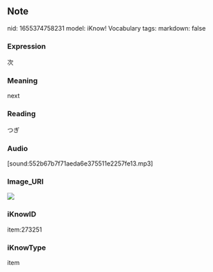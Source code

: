 ## Note
nid: 1655374758231
model: iKnow! Vocabulary
tags: 
markdown: false

### Expression
次

### Meaning
next

### Reading
つぎ

### Audio
[sound:552b67b7f71aeda6e375511e2257fe13.mp3]

### Image_URI
<img src="cad12256f45feed6af21195e1fd1245e.jpg">

### iKnowID
item:273251

### iKnowType
item
